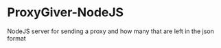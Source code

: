 # ProxyGiver-NodeJS

NodeJS server for sending a proxy and how many that are left in the json format
